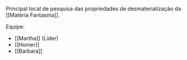 
Principal local de pesquisa das propriedades de desmaterialização da [[Matéria Fantasma]].

Equipe:

- [[Martha]] (Líder)
- [[Homer]]
- [[Barbara]]
